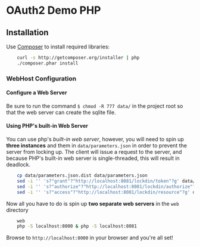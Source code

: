 OAuth2 Demo PHP
===============

Installation
------------

Use [Composer](http://getcomposer.org/) to install required libraries:

```bash
    curl -s http://getcomposer.org/installer | php
    ./composer.phar install
```

### WebHost Configuration

#### Configure a Web Server

Be sure to run the command `$ chmod -R 777 data/` in the project root so that the web server can create the sqlite file.

#### Using PHP's built-in Web Server

You can use php's *built-in web server*, however, you will need to spin up **three instances** and them in `data/parameters.json` in order to prevent the server from locking up. The client will issue a request
to the server, and because PHP's built-in web server is single-threaded, this will result in deadlock.

```bash
    cp data/parameters.json.dist data/parameters.json
    sed -i '' 's?"grant"?"http://localhost:8081/lockdin/token"?g' data/parameters.json
    sed -i '' 's?"authorize"?"http://localhost:8081/lockdin/authorize"?g' data/parameters.json
    sed -i '' 's?"access"?"http://localhost:8081/lockdin/resource"?g' data/parameters.json
```

Now all you have to do is spin up **two separate web servers** in the `web` directory

```bash
    web
    php -S localhost:8000 & php -S localhost:8081
```

Browse to `http://localhost:8000` in your browser and you're all set!
